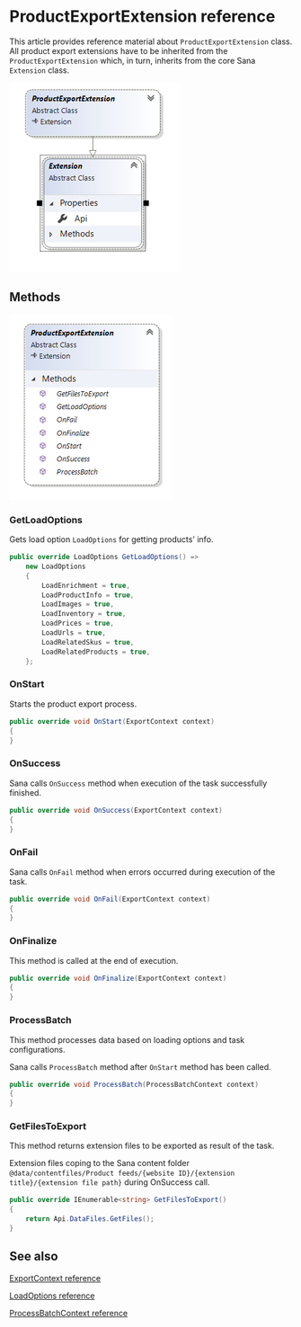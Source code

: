﻿# ProductExportExtension reference

This article provides reference material about `ProductExportExtension` class. All product export extensions
have to be inherited from the `ProductExportExtension` which, in turn, inherits from the core
Sana `Extension` class.

![ProductExportExtension inheritance](img/product-export-extension/inheritance.png)

## Methods

![ProductExportExtension](img/product-export-extension/class.png)

### GetLoadOptions

Gets load option `LoadOptions` for getting products' info.

```cs
public override LoadOptions GetLoadOptions() =>
    new LoadOptions
    {
        LoadEnrichment = true,
        LoadProductInfo = true,
        LoadImages = true,
        LoadInventory = true,
        LoadPrices = true,
        LoadUrls = true,
        LoadRelatedSkus = true,
        LoadRelatedProducts = true,
    };
```

### OnStart

Starts the product export process.

```cs
public override void OnStart(ExportContext context)
{
}
```

### OnSuccess

Sana calls `OnSuccess` method when execution of the task successfully finished.

```cs
public override void OnSuccess(ExportContext context)
{
}
```

### OnFail

Sana calls `OnFail` method when errors occurred during execution of the task.

```cs
public override void OnFail(ExportContext context)
{
}
```

### OnFinalize

This method is called at the end of execution.

```cs
public override void OnFinalize(ExportContext context)
{
}
```

### ProcessBatch

This method processes data based on loading options and task configurations.

Sana calls `ProcessBatch` method after `OnStart` method has been called.

```cs
public override void ProcessBatch(ProcessBatchContext context)
{
}
```

### GetFilesToExport

This method returns extension files to be exported as result of the task.

Extension files coping to the Sana content folder `@data/contentfiles/Product feeds/{website ID}/{extension title}/{extension file path}` during OnSuccess call.

```cs
public override IEnumerable<string> GetFilesToExport()
{
    return Api.DataFiles.GetFiles();
}
```


## See also

[ExportContext reference](product-export-context.md)

[LoadOptions reference](product-export-load-options.md)

[ProcessBatchContext reference](product-export-process-batch-context.md)
